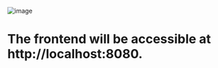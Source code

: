 ![image](https://github.com/joshking1/Frontend/assets/88409463/f0998346-ca49-48a8-af6a-97590ca47018)


# The frontend will be accessible at http://localhost:8080.
